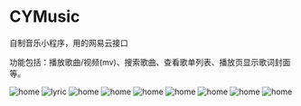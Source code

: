 # CYMusic
自制音乐小程序，用的网易云接口

功能包括：播放歌曲/视频(mv)、搜索歌曲、查看歌单列表、播放页显示歌词封面等。

![home](https://github.com/con-yu/CYMusic/blob/master/demo-image/home.png)
![lyric](https://github.com/con-yu/CYMusic/blob/master/demo-image/lyric.png)
![home](https://backiee.com/latest)
![home](https://github.com/con-yu/CYMusic/blob/master/demo-image/home.png)
![home](https://github.com/con-yu/CYMusic/blob/master/demo-image/home.png)
![home](https://github.com/con-yu/CYMusic/blob/master/demo-image/home.png)
![home](https://github.com/con-yu/CYMusic/blob/master/demo-image/home.png)
![home](https://github.com/con-yu/CYMusic/blob/master/demo-image/home.png)
![home](https://github.com/con-yu/CYMusic/blob/master/demo-image/home.png)


